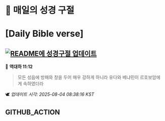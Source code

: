 # 🙏 매일의 성경 구절
# [Daily Bible verse]
## [![README에 성경구절 업데이트](https://github.com/DONGSUKA/first_test/actions/workflows/update-readme-bible.yml/badge.svg)](https://github.com/DONGSUKA/first_test/actions/workflows/update-readme-bible.yml)
<!-- START_BIBLE_VERSE -->
📖 **역대하 11:12**
> 모든 성읍에 방패와 창을 두어 매우 강하게 하니라 유다와 베냐민이 르호보암에게 속하였더라

🕊️ _업데이트 시각: 2025-08-04 08:38:16 KST_
  <!-- END_BIBLE_VERSE -->
## GITHUB_ACTION
